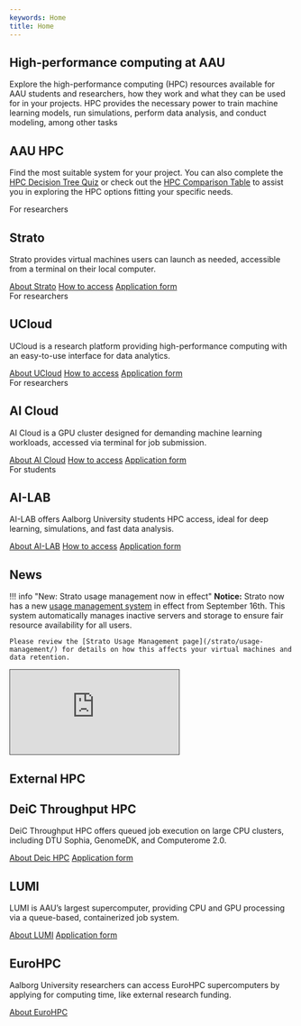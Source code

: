 ```yaml
---
keywords: Home
title: Home
---
```


<section class="hero">
    <div class="hero-inner">
        <div class="hero-left">
            <h1>High-performance computing at AAU</h1>
        </div>
        <div class="hero-right"></div>
    </div>
</section>

Explore the high-performance computing (HPC) resources available for AAU students and researchers, how they work and what they can be used for in your projects. HPC provides the necessary power to train machine learning models, run simulations, perform data analysis, and conduct modeling, among other tasks

## AAU HPC

Find the most suitable system for your project. You can also complete the [HPC Decision Tree Quiz](/hpc-decision-tree/) or check out the [HPC Comparison Table](/hpc-comparison-table/) to assist you in exploring the HPC options fitting your specific needs.

<div class="custom-grid-4">
    <div class="custom-grid-item">
        <div class="label label-researcher">For researchers</div>
        <h2>Strato</h2>
        <p class="custom-grid-feature">Strato provides virtual machines users can launch as needed, accessible from a terminal on their local computer.</p>
        <a href="/strato/"><i class="bi bi-info-circle"></i>About Strato</a>
        <a href="/strato/how-to-access/"><i class="bi bi-key"></i>How to access</a>
        <a href="https://forms.office.com/e/r1u0QXH4KJ"><i class="bi bi-file-earmark-text"></i>Application form</a>
    </div>
    <div class="custom-grid-item">
        <div class="label label-researcher">For researchers</div>
        <h2>UCloud</h2>
        <p class="custom-grid-feature">UCloud is a research platform providing high-performance computing with an easy-to-use interface for data analytics.</p>
        <a href="/ucloud/"><i class="bi bi-info-circle"></i>About UCloud</a>
        <a href="/ucloud/how-to-access/"><i class="bi bi-key"></i>How to access</a>
        <a href="https://forms.office.com/e/8Khbr1TJGC"><i class="bi bi-file-earmark-text"></i>Application form</a>
    </div>
    <div class="custom-grid-item">
        <div class="label label-researcher">For researchers</div>
        <h2>AI Cloud</h2>
        <p class="custom-grid-feature">AI Cloud is a GPU cluster designed for demanding machine learning workloads, accessed via terminal for job submission.</p>
        <a href="/ai-cloud/"><i class="bi bi-info-circle"></i>About AI Cloud</a>
        <a href="/ai-cloud/how-to-access/"><i class="bi bi-key"></i>How to access</a>
        <a href="https://forms.office.com/e/ewgvLRbbv7"><i class="bi bi-file-earmark-text"></i>Application form</a>
    </div>
    <div class="custom-grid-item">
        <div class="label label-student">For students</div>
        <h2>AI-LAB</h2>
        <p class="custom-grid-feature">AI-LAB offers Aalborg University students HPC access, ideal for deep learning, simulations, and fast data analysis.</p>
        <a href="/ai-lab/"><i class="bi bi-info-circle"></i>About AI-LAB</a>
        <a href="/ai-lab/how-to-access/"><i class="bi bi-key"></i>How to access</a>
        <a href="https://forms.office.com/e/caEhCRmqVN"><i class="bi bi-file-earmark-text"></i>Application form</a>
    </div>
</div>

## News
!!! info "New: Strato usage management now in effect"
    **Notice:** Strato now has a new [usage management system](/strato/usage-management/) in effect from September 16th. This system automatically manages inactive servers and storage to ensure fair resource availability for all users.

    Please review the [Strato Usage Management page](/strato/usage-management/) for details on how this affects your virtual machines and data retention.
   
<div class="video-container">
  <iframe src="https://panopto.aau.dk/Panopto/Pages/Embed.aspx?id=cbfb191c-fde8-4dec-998e-b2b800ba6b03&amp;autoplay=false&amp;offerviewer=true&amp;showtitle=false&amp;showbrand=true&amp;captions=false&amp;interactivity=all"
          allowfullscreen=""
          allow="autoplay"
          style="border: 1px solid #464646;"></iframe>
</div>

## External HPC

<div class="custom-grid-4">
    <div class="custom-grid-item">
        <h2>DeiC Throughput HPC</h2>
        <p class="custom-grid-feature">DeiC Throughput HPC offers queued job execution on large CPU clusters, including DTU Sophia, GenomeDK, and Computerome 2.0.</p>
        <a href="/external-hpc/deic-resources/"><i class="bi bi-info-circle"></i>About Deic HPC</a>
        <a href="https://forms.office.com/e/DxRA4hPK84"><i class="bi bi-file-earmark-text"></i>Application form</a>
    </div>
    <div class="custom-grid-item">
        <h2>LUMI</h2>
        <p class="custom-grid-feature">LUMI is AAU’s largest supercomputer, providing CPU and GPU processing via a queue-based, containerized job system.</p>
        <a href="/external-hpc/lumi/"><i class="bi bi-info-circle"></i>About LUMI</a>
        <a href="https://forms.office.com/e/4XC48iVu4S"><i class="bi bi-file-earmark-text"></i>Application form</a>
    </div>
    <div class="custom-grid-item">
        <h2>EuroHPC</h2>
        <p class="custom-grid-feature">Aalborg University researchers can access EuroHPC supercomputers by applying for computing time, like external research funding.</p>
        <a href="/external-hpc/eurohpc-resources/"><i class="bi bi-info-circle"></i>About EuroHPC</a>
    </div>
</div>

